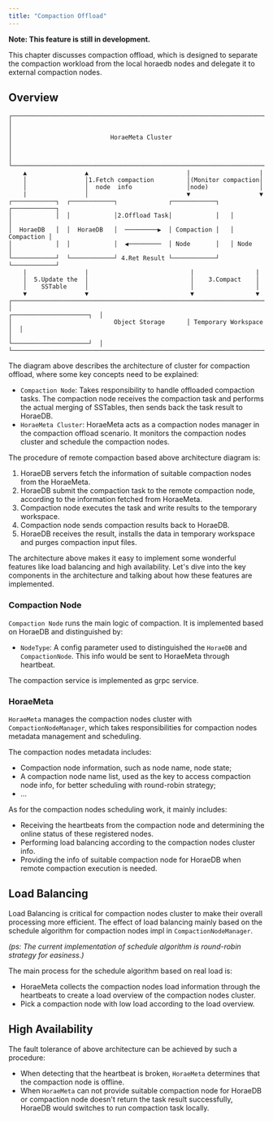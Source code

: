 ```yaml
---
title: "Compaction Offload"
---
```


**Note: This feature is still in development.**

This chapter discusses compaction offload, which is designed to separate the compaction workload from the local horaedb nodes and delegate it to external compaction nodes.

## Overview

```plaintext
┌─────────────────────────────────────────────────────────────────────────┐
│                                                                         │
│                           HoraeMeta Cluster                             │
│                                                                         │
└─────────────────────────────────────────────────────────────────────────┘
    ▲                ▲                           |                   |
    │                │1.Fetch compaction         │(Monitor compaction│
    │                │  node  info               │node)              │
    |                │                           ▼                   ▼
┌────────────┐  ┌────────────┐              ┌────────────┐   ┌────────────┐
│            │  │            │2.Offload Task│            │   │            │
│  HoraeDB   │  │  HoraeDB   │  ─────────▶  │ Compaction │   │ Compaction │
│            │  │            │  ◀─────────  │ Node       │   │ Node       │
└────────────┘  └────────────┘ 4.Ret Result └────────────┘   └────────────┘
    |                |                            |                 |
    │  5.Update the  │                            │    3.Compact    │
    │    SSTable     │                            │                 │
    ▼                ▼                            ▼                 ▼
┌─────────────────────────────────────────────────────────────────────────┐
│                                                ┌─────────────────────┐  │
│                            Object Storage      │ Temporary Workspace │  │
│                                                └─────────────────────┘  │
└─────────────────────────────────────────────────────────────────────────┘
```

The diagram above describes the architecture of cluster for compaction offload, where some key concepts need to be explained:

- `Compaction Node`: Takes responsibility to handle offloaded compaction tasks. The compaction node receives the compaction task and performs the actual merging of SSTables, then sends back the task result to HoraeDB.
- `HoraeMeta Cluster`: HoraeMeta acts as a compaction nodes manager in the compaction offload scenario. It monitors the compaction nodes cluster and schedule the compaction nodes.

The procedure of remote compaction based above architecture diagram is:

1. HoraeDB servers fetch the information of suitable compaction nodes from the HoraeMeta.
2. HoraeDB submit the compaction task to the remote compaction node, according to the information fetched from HoraeMeta.
3. Compaction node executes the task and write results to the temporary workspace.
4. Compaction node sends compaction results back to HoraeDB.
5. HoraeDB receives the result, installs the data in temporary workspace and purges compaction input files.

The architecture above makes it easy to implement some wonderful features like load balancing and high availability. Let's dive into the key components in the architecture and talking about how these features are implemented.

### Compaction Node

`Compaction Node` runs the main logic of compaction. It is implemented based on HoraeDB and distinguished by:

- `NodeType`: A config parameter used to distinguished the `HoraeDB` and `CompactionNode`. This info would be sent to HoraeMeta through heartbeat.

The compaction service is implemented as grpc service.

### HoraeMeta

`HoraeMeta` manages the compaction nodes cluster with `CompactionNodeManager`, which takes responsibilities for compaction nodes metadata management and scheduling.

The compaction nodes metadata includes:

- Compaction node information, such as node name, node state;
- A compaction node name list, used as the key to access compaction node info, for better scheduling with round-robin strategy;
- ...

As for the compaction nodes scheduling work, it mainly includes:

- Receiving the heartbeats from the compaction node and determining the online status of these registered nodes.
- Performing load balancing according to the compaction nodes cluster info.
- Providing the info of suitable compaction node for HoraeDB when remote compaction execution is needed.

## Load Balancing

Load Balancing is critical for compaction nodes cluster to make their overall processing more efficient. The effect of load balancing mainly based on the schedule algorithm for compaction nodes impl in `CompactionNodeManager`.

_(ps: The current implementation of schedule algorithm is round-robin strategy for easiness.)_

The main process for the schedule algorithm based on real load is:

- HoraeMeta collects the compaction nodes load information through the heartbeats to create a load overview of the compaction nodes cluster.
- Pick a compaction node with low load according to the load overview.

## High Availability

The fault tolerance of above architecture can be achieved by such a procedure:

- When detecting that the heartbeat is broken, `HoraeMeta` determines that the compaction node is offline.
- When `HoraeMeta` can not provide suitable compaction node for HoraeDB or compaction node doesn't return the task result successfully, HoraeDB would switches to run compaction task locally.
